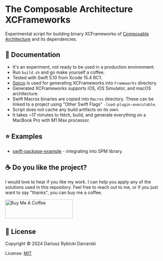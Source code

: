 # The Composable Architecture XCFrameworks

Experimental script for building binary XCFrameworks of [Composable Architecture](https://github.com/pointfreeco/swift-composable-architecture) and its dependencies.

## 📖 Documentation

- It's an experiment, not ready to be used in a production environment.
- Run `build.sh` and go make yourself a coffee.
- Tested with Swift 5.10 from Xcode 15.4 RC1.
- [Spicio](https://github.com/giginet/Scipio) is used for generating XCFrameworks into `Frameworks` directory.
- Generated XCFrameworks supports iOS, iOS Simulator, and macOS architecture.
- Swift Macros binaries are copied into `Macros` directory. These can be linked to a project using "Other Swift Flags" `-load-plugin-executable`.
- Script does not cache any build artifacts on its own.
- It takes ~17 minutes to fetch, build, and generate everything on a MacBook Pro with M1 Max processor.

## ⭐️ Examples

- [swift-package-example](Examples/swift-package-example) - integrating into SPM library.

## ☕️ Do you like the project?

I would love to hear if you like my work. I can help you apply any of the solutions used in this repository. Feel free to reach out to me, or if you just want to say "thanks", you can buy me a coffee.

<a href="https://www.buymeacoffee.com/darrarski" target="_blank"><img src="https://cdn.buymeacoffee.com/buttons/v2/default-yellow.png" alt="Buy Me A Coffee" height="60" width="217" style="height: 60px !important;width: 217px !important;" ></a>

## 📄 License

Copyright © 2024 Dariusz Rybicki Darrarski

License: [MIT](LICENSE)
